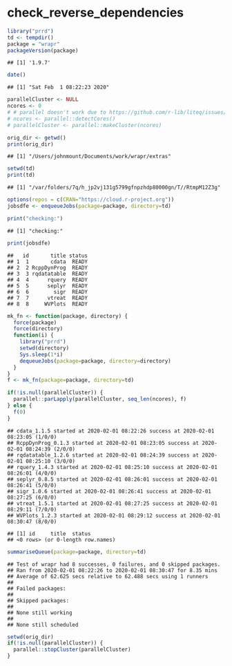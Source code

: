 check\_reverse\_dependencies
================

``` r
library("prrd")
td <- tempdir()
package = "wrapr"
packageVersion(package)
```

    ## [1] '1.9.7'

``` r
date()
```

    ## [1] "Sat Feb  1 08:22:23 2020"

``` r
parallelCluster <- NULL
ncores <- 0
# # parallel doesn't work due to https://github.com/r-lib/liteq/issues/22
# ncores <- parallel::detectCores()
# parallelCluster <- parallel::makeCluster(ncores)

orig_dir <- getwd()
print(orig_dir)
```

    ## [1] "/Users/johnmount/Documents/work/wrapr/extras"

``` r
setwd(td)
print(td)
```

    ## [1] "/var/folders/7q/h_jp2vj131g5799gfnpzhdp80000gn/T//RtmpM12Z3g"

``` r
options(repos = c(CRAN="https://cloud.r-project.org"))
jobsdfe <- enqueueJobs(package=package, directory=td)

print("checking:")
```

    ## [1] "checking:"

``` r
print(jobsdfe)
```

    ##   id       title status
    ## 1  1       cdata  READY
    ## 2  2 RcppDynProg  READY
    ## 3  3 rqdatatable  READY
    ## 4  4      rquery  READY
    ## 5  5      seplyr  READY
    ## 6  6        sigr  READY
    ## 7  7      vtreat  READY
    ## 8  8     WVPlots  READY

``` r
mk_fn <- function(package, directory) {
  force(package)
  force(directory)
  function(i) {
    library("prrd")
    setwd(directory)
    Sys.sleep(1*i)
    dequeueJobs(package=package, directory=directory)
  }
}
f <- mk_fn(package=package, directory=td)

if(!is.null(parallelCluster)) {
  parallel::parLapply(parallelCluster, seq_len(ncores), f)
} else {
  f(0)
}
```

    ## cdata_1.1.5 started at 2020-02-01 08:22:26 success at 2020-02-01 08:23:05 (1/0/0) 
    ## RcppDynProg_0.1.3 started at 2020-02-01 08:23:05 success at 2020-02-01 08:24:39 (2/0/0) 
    ## rqdatatable_1.2.6 started at 2020-02-01 08:24:39 success at 2020-02-01 08:25:10 (3/0/0) 
    ## rquery_1.4.3 started at 2020-02-01 08:25:10 success at 2020-02-01 08:26:01 (4/0/0) 
    ## seplyr_0.8.5 started at 2020-02-01 08:26:01 success at 2020-02-01 08:26:41 (5/0/0) 
    ## sigr_1.0.6 started at 2020-02-01 08:26:41 success at 2020-02-01 08:27:25 (6/0/0) 
    ## vtreat_1.5.1 started at 2020-02-01 08:27:25 success at 2020-02-01 08:29:11 (7/0/0) 
    ## WVPlots_1.2.3 started at 2020-02-01 08:29:12 success at 2020-02-01 08:30:47 (8/0/0)

    ## [1] id     title  status
    ## <0 rows> (or 0-length row.names)

``` r
summariseQueue(package=package, directory=td)
```

    ## Test of wrapr had 8 successes, 0 failures, and 0 skipped packages. 
    ## Ran from 2020-02-01 08:22:26 to 2020-02-01 08:30:47 for 8.35 mins 
    ## Average of 62.625 secs relative to 62.488 secs using 1 runners
    ## 
    ## Failed packages:   
    ## 
    ## Skipped packages:   
    ## 
    ## None still working
    ## 
    ## None still scheduled

``` r
setwd(orig_dir)
if(!is.null(parallelCluster)) {
  parallel::stopCluster(parallelCluster)
}
```
